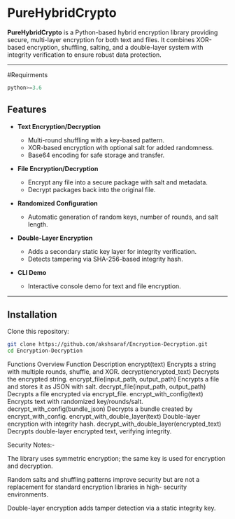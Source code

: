# PureHybridCrypto

**PureHybridCrypto** is a Python-based hybrid encryption library providing secure, multi-layer encryption for both text and files. It combines XOR-based encryption, shuffling, salting, and a double-layer system with integrity verification to ensure robust data protection.

---
#Requirments

```python
python>=3.6
```

## Features

- **Text Encryption/Decryption**
  - Multi-round shuffling with a key-based pattern.
  - XOR-based encryption with optional salt for added randomness.
  - Base64 encoding for safe storage and transfer.
  
- **File Encryption/Decryption**
  - Encrypt any file into a secure package with salt and metadata.
  - Decrypt packages back into the original file.
  
- **Randomized Configuration**
  - Automatic generation of random keys, number of rounds, and salt length.
  
- **Double-Layer Encryption**
  - Adds a secondary static key layer for integrity verification.
  - Detects tampering via SHA-256-based integrity hash.
  
- **CLI Demo**
  - Interactive console demo for text and file encryption.

---

## Installation

Clone this repository:

```bash
git clone https://github.com/akshsaraf/Encryption-Decryption.git
cd Encryption-Decryption
```

Functions Overview
Function	Description
encrypt(text)                             Encrypts a string with multiple rounds, shuffle, and XOR.
decrypt(encrypted_text)	                  Decrypts the encrypted string.
encrypt_file(input_path, output_path)	    Encrypts a file and stores it as JSON with salt.
decrypt_file(input_path, output_path)	    Decrypts a file encrypted via encrypt_file.
encrypt_with_config(text)	                Encrypts text with randomized key/rounds/salt.
decrypt_with_config(bundle_json)	        Decrypts a bundle created by encrypt_with_config.
encrypt_with_double_layer(text)	          Double-layer encryption with integrity hash.
decrypt_with_double_layer(encrypted_text)	Decrypts double-layer encrypted text, verifying integrity.

Security Notes:-

  The library uses symmetric encryption; the same key is used for encryption and decryption.

  Random salts and shuffling patterns improve security but are not a replacement for standard encryption libraries in high-       security environments.

  Double-layer encryption adds tamper detection via a static integrity key.

  
